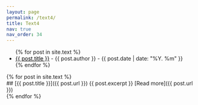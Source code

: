 ```yaml
---
layout: page
permalink: /text4/
title: Text4
nav: true
nav_order: 34
---
```


<!-- Title, Author, Date List -->
<div class="post-info">
  <ul>
    {% for post in site.text %}
      <li>
        <a href="{{ post.url }}"  style="color: black;">{{ post.title }}</a> - {{ post.author }} - {{ post.date | date: "%Y. %m" }}
      </li>
    {% endfor %}
  </ul>
</div>

<!-- Posts List -->
<div class="posts">
  {% for post in site.text %}
    <article>
      ## [{{ post.title }}]({{ post.url }})
        {{ post.excerpt }}
        [Read more]({{ post.url }})
    </article>
  {% endfor %}
</div>